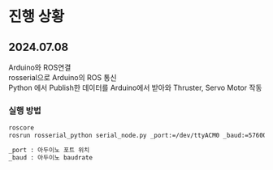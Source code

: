 <h1>진행 상황</h1>
<h2> 2024.07.08</h2>
Arduino와 ROS연결<br>
rosserial으로 Arduino의 ROS 통신<br>
Python 에서 Publish한 데이터를 Arduino에서 받아와 Thruster, Servo Motor 작동



<h3>실행 방법</h3>

```bash
roscore
rosrun rosserial_python serial_node.py _port:=/dev/ttyACM0 _baud:=57600

_port : 아두이노 포트 위치
_baud : 아두이노 baudrate
```